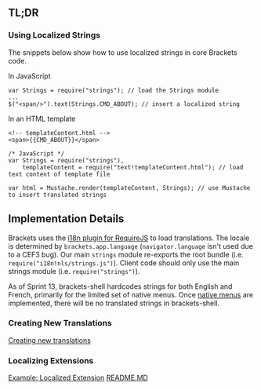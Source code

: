 ## TL;DR

### Using Localized Strings

The snippets below show how to use localized strings in core Brackets code.

In JavaScript
```
var Strings = require("strings"); // load the Strings module
...
$("<span/>").text(Strings.CMD_ABOUT); // insert a localized string
```

In an HTML template
```
<!-- templateContent.html -->
<span>{{CMD_ABOUT}}</span>

/* JavaScript */
var Strings = require("strings"),
    templateContent = require("text!templateContent.html"); // load text content of template file

var html = Mustache.render(templateContent, Strings); // use Mustache to insert translated strings
```

## Implementation Details

Brackets uses the [i18n plugin for RequireJS](https://github.com/requirejs/i18n) to load translations. The locale is determined by ``brackets.app.language`` (``navigator.language`` isn't used due to a CEF3 bug). Our main ``strings`` module re-exports the root bundle (i.e. ``require("i18n!nls/strings.js")``). Client code should only use the main strings module (i.e. ``require("strings")``).

As of Sprint 13, brackets-shell hardcodes strings for both English and French, primarily for the limited set of native menus. Once [native menus](https://trello.com/c/Zc2LP82u) are implemented, there will be no translated strings in brackets-shell.

### Creating New Translations
[Creating new translations](https://github.com/adobe/brackets/blob/master/src/nls/README.md)

### Localizing Extensions
[Example: Localized Extension](https://github.com/adobe/brackets/tree/master/src/extensions/samples/LocalizationExample)
[README.MD](https://github.com/adobe/brackets/tree/master/src/extensions/samples/LocalizationExample/README.MD)